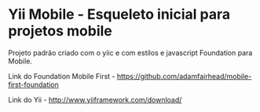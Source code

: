 # Yii Mobile - Esqueleto inicial para projetos mobile

Projeto padrão criado com o yiic e com estilos e javascript Foundation para Mobile.



Link do Foundation Mobile First - https://github.com/adamfairhead/mobile-first-foundation

Link do Yii - http://www.yiiframework.com/download/
